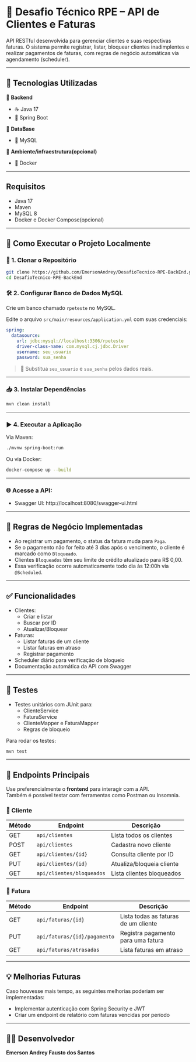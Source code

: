 # 💼 Desafio Técnico RPE – API de Clientes e Faturas

API RESTful desenvolvida para gerenciar clientes e suas respectivas faturas. O sistema permite registrar, listar, bloquear clientes inadimplentes e realizar pagamentos de faturas, com regras de negócio automáticas via agendamento (scheduler).

---

## 🧱 Tecnologias Utilizadas

🔹 **Backend**
 - ☕ Java 17  
 - 🧩 Spring Boot

🔹 **DataBase**
 - 💾 MySQL

🔹 **Ambiente/infraestrutura(opcional)**
 - 🐳 Docker
   
---

## Requisitos

- Java 17
- Maven
- MySQL 8 
- Docker e Docker Compose(opcional)

---

## 🚀 Como Executar o Projeto Localmente

### 📁 1. Clonar o Repositório

```bash
git clone https://github.com/EmersonAndrey/DesafioTecnico-RPE-BackEnd.git
cd DesafioTecnico-RPE-BackEnd
```

### 🛠️ 2. Configurar Banco de Dados MySQL

Crie um banco chamado `rpeteste` no MySQL.

Edite o arquivo `src/main/resources/application.yml` com suas credenciais:

```yaml
spring:
  datasource:
    url: jdbc:mysql://localhost:3306/rpeteste
    driver-class-name: com.mysql.cj.jdbc.Driver
    username: seu_usuario
    password: sua_senha
```

> 📝 Substitua `seu_usuario` e `sua_senha` pelos dados reais.

---

### 📥 3. Instalar Dependências

```bash
mvn clean install
```

---

### ▶️ 4. Executar a Aplicação

Via Maven:

```bash
./mvnw spring-boot:run
```

Ou via Docker:

```bash
docker-compose up --build
```

---

### 🌐 Acesse a API:

- Swagger UI: http://localhost:8080/swagger-ui.html
  
---

## 🔁 Regras de Negócio Implementadas

- Ao registrar um pagamento, o status da fatura muda para `Paga`.
- Se o pagamento não for feito até 3 dias após o vencimento, o cliente é marcado como `Bloqueado`.
- Clientes `Bloqueados` têm seu limite de crédito atualizado para R$ 0,00.
- Essa verificação ocorre automaticamente todo dia às 12:00h via `@Scheduled`.

---

## ✅ Funcionalidades
- Clientes:
    - Criar e listar
    - Buscar por ID
    - Atualizar/Bloquear
- Faturas:
    - Listar faturas de um cliente
    - Listar faturas em atraso
    - Registrar pagamento
- Scheduler diário para verificação de bloqueio
- Documentação automática da API com Swagger

---

## 🧪 Testes

- Testes unitários com JUnit para:
  - ClienteService
  - FaturaService
  - ClienteMapper e FaturaMapper
  - Regras de bloqueio
 
Para rodar os testes:
```bash
mvn test
```

---

## 🔌 Endpoints Principais

Use preferencialmente o **frontend** para interagir com a API.  
Também é possível testar com ferramentas como Postman ou Insomnia.


### 🔐 Cliente

| Método | Endpoint                        | Descrição                  |
|--------|---------------------------------|----------------------------|
| GET    | `api/clientes`                  | Lista todos os clientes    |
| POST   | `api/clientes`                  | Cadastra novo cliente      |
| GET    | `api/clientes/{id}`             | Consulta cliente por ID    |
| PUT    | `api/clientes/{id}`             | Atualiza/bloqueia cliente  |
| GET    | `api/clientes/bloqueados`       | Lista clientes bloqueados  |

### 🔐 Fatura

| Método | Endpoint                        | Descrição                               |
|--------|---------------------------------|-----------------------------------------|
| GET    | `api/faturas/{id}`              | Lista todas as faturas de um cliente    |
| PUT    | `api/faturas/{id}/pagamento`    | Registra pagamento para uma fatura      |
| GET    | `api/faturas/atrasadas`         |  Lista faturas em atraso                |

---

## 💡 Melhorias Futuras
Caso houvesse mais tempo, as seguintes melhorias poderiam ser implementadas:

- Implementar autenticação com Spring Security e JWT
- Criar um endpoint de relatório com faturas vencidas por período

---

## 👨‍💻 Desenvolvedor

**Emerson Andrey Fausto dos Santos**  
